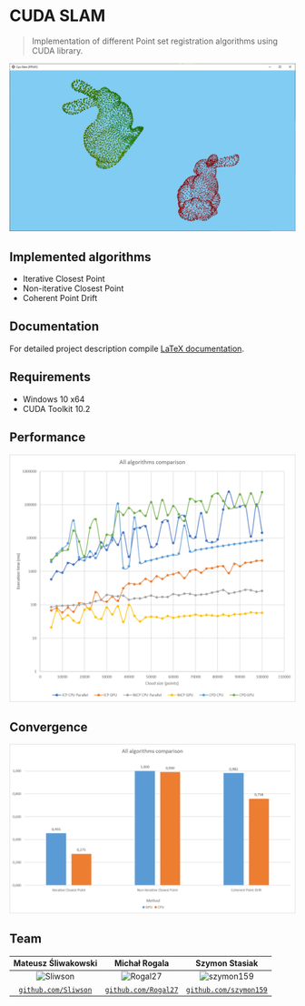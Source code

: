 # CUDA SLAM

> Implementation of different Point set registration algorithms using CUDA library.

![GUI](doc/images/ms-ui.png)

## Implemented algorithms
- Iterative Closest Point
- Non-iterative Closest Point
- Coherent Point Drift

## Documentation
For detailed project description compile [LaTeX documentation](doc/documentation.tex).

## Requirements
- Windows 10 x64
- CUDA Toolkit 10.2

## Performance
![Performance](doc/plots/ms-all.png)

## Convergence
![Convergence](doc/plots/ss-all-big.png)

## Team
| Mateusz Śliwakowski | Michał Rogala | Szymon Stasiak |
| :---: |:---:| :---:|
| ![Sliwson](https://avatars1.githubusercontent.com/u/32413212?v=3&s=420) | ![Rogal27](https://avatars1.githubusercontent.com/u/45334014?v=3&s=420) | ![szymon159](https://avatars1.githubusercontent.com/u/24179197?v=3&s=420) |
| <a href="http://github.com/Sliwson" target="_blank">`github.com/Sliwson`</a> | <a href="http://github.com/Rogal27" target="_blank">`github.com/Rogal27`</a> | <a href="http://github.com/szymon159" target="_blank">`github.com/szymon159`</a> |
